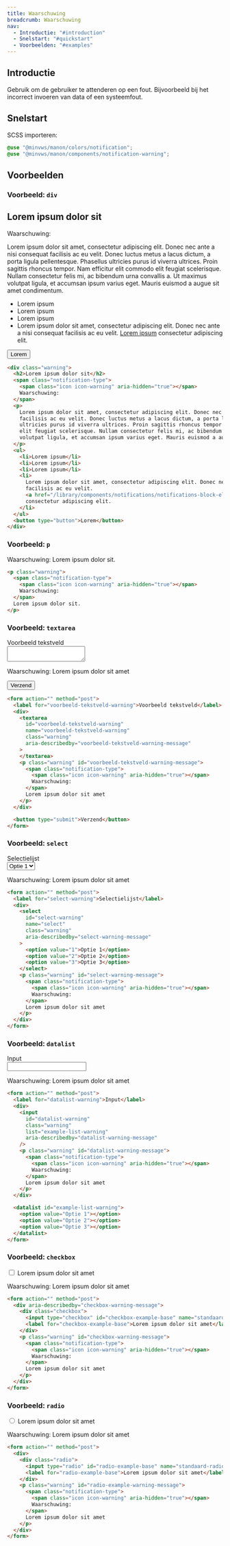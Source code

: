 ```yaml
---
title: Waarschuwing
breadcrumb: Waarschuwing
nav:
  - Introductie: "#introduction"
  - Snelstart: "#quickstart"
  - Voorbeelden: "#examples"
---
```


<h2 id="introduction">Introductie</h2>

Gebruik om de gebruiker te attenderen op een fout. Bijvoorbeeld bij het
incorrect invoeren van data of een systeemfout.

<h2 id="quickstart">Snelstart</h2>

SCSS importeren:

```scss
@use "@minvws/manon/colors/notification";
@use "@minvws/manon/components/notification-warning";
```

<h2 id="examples">Voorbeelden</h2>

### Voorbeeld: `div`

<div class="warning">
  <h2>Lorem ipsum dolor sit</h2>
  <span class="notification-type">
    <span class="icon icon-warning" aria-hidden="true"></span>
    Waarschuwing:
  </span>
  <p>
    Lorem ipsum dolor sit amet, consectetur adipiscing elit. Donec nec ante a nisi consequat
    facilisis ac eu velit. Donec luctus metus a lacus dictum, a porta ligula pellentesque.
    Phasellus ultricies purus id viverra ultrices. Proin sagittis rhoncus tempor. Nam
    efficitur elit commodo elit feugiat scelerisque. Nullam consectetur felis mi, ac
    bibendum urna convallis a. Ut maximus volutpat ligula, et accumsan ipsum varius eget.
    Mauris euismod a augue sit amet condimentum.
  </p>
  <ul>
    <li>Lorem ipsum</li>
    <li>Lorem ipsum</li>
    <li>Lorem ipsum</li>
    <li>
      Lorem ipsum dolor sit amet, consectetur adipiscing elit. Donec nec ante a nisi
      consequat facilisis ac eu velit.
      <a href="/library/components/notifications/notifications-block-element">Lorem ipsum</a> consectetur adipiscing elit.
    </li>
  </ul>
  <button type="button">Lorem</button>
</div>

```html
<div class="warning">
  <h2>Lorem ipsum dolor sit</h2>
  <span class="notification-type">
    <span class="icon icon-warning" aria-hidden="true"></span>
    Waarschuwing:
  </span>
  <p>
    Lorem ipsum dolor sit amet, consectetur adipiscing elit. Donec nec ante a nisi consequat
    facilisis ac eu velit. Donec luctus metus a lacus dictum, a porta ligula pellentesque. Phasellus
    ultricies purus id viverra ultrices. Proin sagittis rhoncus tempor. Nam efficitur elit commodo
    elit feugiat scelerisque. Nullam consectetur felis mi, ac bibendum urna convallis a. Ut maximus
    volutpat ligula, et accumsan ipsum varius eget. Mauris euismod a augue sit amet condimentum.
  </p>
  <ul>
    <li>Lorem ipsum</li>
    <li>Lorem ipsum</li>
    <li>Lorem ipsum</li>
    <li>
      Lorem ipsum dolor sit amet, consectetur adipiscing elit. Donec nec ante a nisi consequat
      facilisis ac eu velit.
      <a href="/library/components/notifications/notifications-block-element">Lorem ipsum</a>
      consectetur adipiscing elit.
    </li>
  </ul>
  <button type="button">Lorem</button>
</div>
```

### Voorbeeld: `p`

<p class="warning">
  <span class="notification-type">
    <span class="icon icon-warning" aria-hidden="true"></span>
    Waarschuwing:
  </span>
  Lorem ipsum dolor sit.
</p>

```html
<p class="warning">
  <span class="notification-type">
    <span class="icon icon-warning" aria-hidden="true"></span>
    Waarschuwing:
  </span>
  Lorem ipsum dolor sit.
</p>
```

### Voorbeeld: `textarea`

<form action="" method="post">
  <label for="voorbeeld-tekstveld-warning">Voorbeeld tekstveld</label>
  <div>
    <textarea
      id="voorbeeld-tekstveld-warning"
      name="voorbeeld-tekstveld-warning"
      class="warning"
      aria-describedby="voorbeeld-tekstveld-warning-message">
    </textarea>
    <p class="warning" id="voorbeeld-tekstveld-warning-message">
      <span class="notification-type">
        <span class="icon icon-warning" aria-hidden="true"></span>
        Waarschuwing:
      </span>
      Lorem ipsum dolor sit amet
    </p>
  </div>

<button type="submit">Verzend</button>

</form>

```html
<form action="" method="post">
  <label for="voorbeeld-tekstveld-warning">Voorbeeld tekstveld</label>
  <div>
    <textarea
      id="voorbeeld-tekstveld-warning"
      name="voorbeeld-tekstveld-warning"
      class="warning"
      aria-describedby="voorbeeld-tekstveld-warning-message"
    >
    </textarea>
    <p class="warning" id="voorbeeld-tekstveld-warning-message">
      <span class="notification-type">
        <span class="icon icon-warning" aria-hidden="true"></span>
        Waarschuwing:
      </span>
      Lorem ipsum dolor sit amet
    </p>
  </div>

  <button type="submit">Verzend</button>
</form>
```

### Voorbeeld: `select`

<form action="" method="post">
  <label for="select-warning">Selectielijst</label>
  <div>
    <select
      id="select-warning"
      name="select"
      class="warning"
      aria-describedby="select-warning-message"
    >
      <option value="1">Optie 1</option>
      <option value="2">Optie 2</option>
      <option value="3">Optie 3</option>
    </select>
    <p class="warning" id="select-warning-message">
      <span class="notification-type">
        <span class="icon icon-warning" aria-hidden="true"></span>
        Waarschuwing:
      </span>
      Lorem ipsum dolor sit amet
    </p>
  </div>
</form>

```html
<form action="" method="post">
  <label for="select-warning">Selectielijst</label>
  <div>
    <select
      id="select-warning"
      name="select"
      class="warning"
      aria-describedby="select-warning-message"
    >
      <option value="1">Optie 1</option>
      <option value="2">Optie 2</option>
      <option value="3">Optie 3</option>
    </select>
    <p class="warning" id="select-warning-message">
      <span class="notification-type">
        <span class="icon icon-warning" aria-hidden="true"></span>
        Waarschuwing:
      </span>
      Lorem ipsum dolor sit amet
    </p>
  </div>
</form>
```

### Voorbeeld: `datalist`

<form action="" method="post">
  <label for="datalist-warning">Input</label>
  <div>
    <input
      id="datalist-warning"
      class="warning"
      list="example-list-warning"
      aria-describedby="datalist-warning-message"
    />
    <p class="warning" id="datalist-warning-message">
      <span class="notification-type">
        <span class="icon icon-warning" aria-hidden="true"></span>
        Waarschuwing:
      </span>
      Lorem ipsum dolor sit amet
    </p>
  </div>

  <datalist id="example-list-warning">
    <option value="Optie 1"></option>
    <option value="Optie 2"></option>
    <option value="Optie 3"></option>
  </datalist>
</form>

```html
<form action="" method="post">
  <label for="datalist-warning">Input</label>
  <div>
    <input
      id="datalist-warning"
      class="warning"
      list="example-list-warning"
      aria-describedby="datalist-warning-message"
    />
    <p class="warning" id="datalist-warning-message">
      <span class="notification-type">
        <span class="icon icon-warning" aria-hidden="true"></span>
        Waarschuwing:
      </span>
      Lorem ipsum dolor sit amet
    </p>
  </div>

  <datalist id="example-list-warning">
    <option value="Optie 1"></option>
    <option value="Optie 2"></option>
    <option value="Optie 3"></option>
  </datalist>
</form>
```

### Voorbeeld: `checkbox`

<form action="" method="post">
  <div aria-describedby="checkbox-warning-message">
    <div class="checkbox">
      <input type="checkbox" id="checkbox-example-base" name="standaard-checkbox" />
      <label for="checkbox-example-base">Lorem ipsum dolor sit amet</label>
    </div>
    <p class="warning" id="checkbox-warning-message">
      <span class="notification-type">
        <span class="icon icon-warning" aria-hidden="true"></span>
        Waarschuwing:
      </span>
      Lorem ipsum dolor sit amet
    </p>
  </div>
</form>

```html
<form action="" method="post">
  <div aria-describedby="checkbox-warning-message">
    <div class="checkbox">
      <input type="checkbox" id="checkbox-example-base" name="standaard-checkbox" />
      <label for="checkbox-example-base">Lorem ipsum dolor sit amet</label>
    </div>
    <p class="warning" id="checkbox-warning-message">
      <span class="notification-type">
        <span class="icon icon-warning" aria-hidden="true"></span>
        Waarschuwing:
      </span>
      Lorem ipsum dolor sit amet
    </p>
  </div>
</form>
```

### Voorbeeld: `radio`

<form action="" method="post">
  <div>
    <div class="radio">
      <input type="radio" id="radio-example-base" name="standaard-radio" />
      <label for="radio-example-base">Lorem ipsum dolor sit amet</label>
    </div>
    <p class="warning" id="radio-example-warning-message">
      <span class="notification-type">
        <span class="icon icon-warning" aria-hidden="true"></span>
        Waarschuwing:
      </span> Lorem ipsum dolor sit amet
    </p>
  </div>
</form>

```html
<form action="" method="post">
  <div>
    <div class="radio">
      <input type="radio" id="radio-example-base" name="standaard-radio" />
      <label for="radio-example-base">Lorem ipsum dolor sit amet</label>
    </div>
    <p class="warning" id="radio-example-warning-message">
      <span class="notification-type">
        <span class="icon icon-warning" aria-hidden="true"></span>
        Waarschuwing:
      </span>
      Lorem ipsum dolor sit amet
    </p>
  </div>
</form>
```
